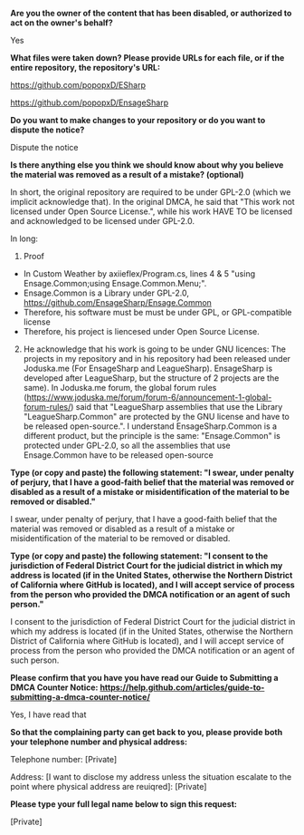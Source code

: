 __Are you the owner of the content that has been disabled, or authorized to act on the owner's behalf?__

Yes

__What files were taken down? Please provide URLs for each file, or if the entire repository, the repository's URL:__

https://github.com/popopxD/ESharp

https://github.com/popopxD/EnsageSharp

__Do you want to make changes to your repository or do you want to dispute the notice?__

Dispute the notice

__Is there anything else you think we should know about why you believe the material was removed as a result of a mistake? (optional)__

In short, the original repository are required to be under GPL-2.0 (which we implicit acknowledge that). In the original DMCA, he said that "This work not licensed under Open Source License.", while his work HAVE TO be licensed and acknowledged to be licensed under GPL-2.0.

In long:

1. Proof
+ In Custom Weather by axiieflex/Program.cs, lines 4 & 5 "using Ensage.Common;using Ensage.Common.Menu;".
+ Ensage.Common is a Library under GPL-2.0, https://github.com/EnsageSharp/Ensage.Common
+ Therefore, his software must be must be under GPL, or GPL-compatible license
+ Therefore, his project is liencesed under Open Source License.

2. He acknowledge that his work is going to be under GNU licences: The projects in my repository and in his repository had been released under Joduska.me (For EnsageSharp and LeagueSharp). EnsageSharp is developed after LeagueSharp, but the structure of 2 projects are the same).
In Joduska.me forum, the global forum rules (https://www.joduska.me/forum/forum-6/announcement-1-global-forum-rules/) said that "LeagueSharp assemblies that use the Library "LeagueSharp.Common" are protected by the GNU license and have to be released open-source.".
I understand EnsageSharp.Common is a different product, but the principle is the same: "Ensage.Common" is protected under GPL-2.0, so all the assemblies that use Ensage.Common have to be released open-source

__Type (or copy and paste) the following statement: "I swear, under penalty of perjury, that I have a good-faith belief that the material was removed or disabled as a result of a mistake or misidentification of the material to be removed or disabled."__

I swear, under penalty of perjury, that I have a good-faith belief that the material was removed or disabled as a result of a mistake or misidentification of the material to be removed or disabled.

__Type (or copy and paste) the following statement: "I consent to the jurisdiction of Federal District Court for the judicial district in which my address is located (if in the United States, otherwise the Northern District of California where GitHub is located), and I will accept service of process from the person who provided the DMCA notification or an agent of such person."__

I consent to the jurisdiction of Federal District Court for the judicial district in which my address is located (if in the United States, otherwise the Northern District of California where GitHub is located), and I will accept service of process from the person who provided the DMCA notification or an agent of such person.

__Please confirm that you have you have read our Guide to Submitting a DMCA Counter Notice: https://help.github.com/articles/guide-to-submitting-a-dmca-counter-notice/__

Yes, I have read that

__So that the complaining party can get back to you, please provide both your telephone number and physical address:__

Telephone number: [Private]

Address: [I want to disclose my address unless the situation escalate to the point where physical address are reuiqred]: [Private]

__Please type your full legal name below to sign this request:__

[Private]
